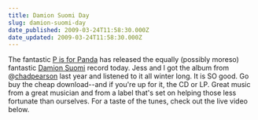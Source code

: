 ```yaml
---
title: Damion Suomi Day
slug: damion-suomi-day
date_published: 2009-03-24T11:58:30.000Z
date_updated: 2009-03-24T11:58:30.000Z
---
```


The fantastic [P is for Panda](http://pisforpanda.com) has released the equally (possibly moreso) fantastic [Damion Suomi](http://twitter.com/daysuomi) record today. Jess and I got the album from @[chadpearson](http://twitter.com/chadpearson) last year and listened to it all winter long. It is SO good. Go buy the cheap download--and if you're up for it, the CD or LP. Great music from a great musician and from a label that's set on helping those less fortunate than ourselves. For a taste of the tunes, check out the live video below.
